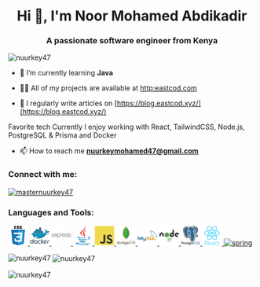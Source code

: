 

<h1 align="center">Hi 👋, I'm Noor Mohamed Abdikadir</h1>
<h3 align="center">A passionate software engineer from Kenya</h3>

<p align="left"> <img src="https://komarev.com/ghpvc/?username=nuurkey47&label=Profile%20views&color=0e75b6&style=flat" alt="nuurkey47" /> </p>

- 🔭 I’m currently learning **Java**

- 👨‍💻 All of my projects are available at [http:eastcod.com](http:eastcod.com)

- 📝 I regularly write articles on [https://blog.eastcod.xyz/](https://blog.eastcod.xyz/)

Favorite tech
Currently I enjoy working with React, TailwindCSS, Node.js, PostgreSQL & Prisma and Docker

- 📫 How to reach me **nuurkeymohamed47@gmail.com**

<h3 align="left">Connect with me:</h3>
<p align="left">
<a href="https://linkedin.com/in/masternuurkey47" target="blank"><img align="center" src="https://raw.githubusercontent.com/rahuldkjain/github-profile-readme-generator/master/src/images/icons/Social/linked-in-alt.svg" alt="masternuurkey47" height="30" width="40" /></a>
</p>

<h3 align="left">Languages and Tools:</h3>
<p align="left"> <a href="https://www.w3schools.com/css/" target="_blank" rel="noreferrer"> <img src="https://raw.githubusercontent.com/devicons/devicon/master/icons/css3/css3-original-wordmark.svg" alt="css3" width="40" height="40"/> </a> <a href="https://www.docker.com/" target="_blank" rel="noreferrer"> <img src="https://raw.githubusercontent.com/devicons/devicon/master/icons/docker/docker-original-wordmark.svg" alt="docker" width="40" height="40"/> </a> <a href="https://expressjs.com" target="_blank" rel="noreferrer"> <img src="https://raw.githubusercontent.com/devicons/devicon/master/icons/express/express-original-wordmark.svg" alt="express" width="40" height="40"/> </a> <a href="https://www.java.com" target="_blank" rel="noreferrer"> <img src="https://raw.githubusercontent.com/devicons/devicon/master/icons/java/java-original.svg" alt="java" width="40" height="40"/> </a> <a href="https://developer.mozilla.org/en-US/docs/Web/JavaScript" target="_blank" rel="noreferrer"> <img src="https://raw.githubusercontent.com/devicons/devicon/master/icons/javascript/javascript-original.svg" alt="javascript" width="40" height="40"/> </a> <a href="https://www.mongodb.com/" target="_blank" rel="noreferrer"> <img src="https://raw.githubusercontent.com/devicons/devicon/master/icons/mongodb/mongodb-original-wordmark.svg" alt="mongodb" width="40" height="40"/> </a> <a href="https://www.mysql.com/" target="_blank" rel="noreferrer"> <img src="https://raw.githubusercontent.com/devicons/devicon/master/icons/mysql/mysql-original-wordmark.svg" alt="mysql" width="40" height="40"/> </a> <a href="https://nodejs.org" target="_blank" rel="noreferrer"> <img src="https://raw.githubusercontent.com/devicons/devicon/master/icons/nodejs/nodejs-original-wordmark.svg" alt="nodejs" width="40" height="40"/> </a> <a href="https://www.postgresql.org" target="_blank" rel="noreferrer"> <img src="https://raw.githubusercontent.com/devicons/devicon/master/icons/postgresql/postgresql-original-wordmark.svg" alt="postgresql" width="40" height="40"/> </a> <a href="https://reactjs.org/" target="_blank" rel="noreferrer"> <img src="https://raw.githubusercontent.com/devicons/devicon/master/icons/react/react-original-wordmark.svg" alt="react" width="40" height="40"/> </a> <a href="https://spring.io/" target="_blank" rel="noreferrer"> <img src="https://www.vectorlogo.zone/logos/springio/springio-icon.svg" alt="spring" width="40" height="40"/> </a> </p>

<p><img align="left" src="https://github-readme-stats.vercel.app/api/top-langs?username=nuurkey47&show_icons=true&locale=en&layout=compact" alt="nuurkey47" /></p>

<p>&nbsp;<img align="center" src="https://github-readme-stats.vercel.app/api?username=nuurkey47&show_icons=true&locale=en" alt="nuurkey47" /></p>

<p><img align="center" src="https://github-readme-streak-stats.herokuapp.com/?user=nuurkey47&" alt="nuurkey47" /></p>
